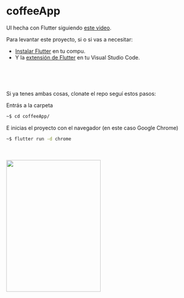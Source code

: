 # coffeeApp

UI hecha con Flutter siguiendo [este video](https://www.youtube.com/watch?v=e8avvPPhyVk).

Para levantar este proyecto, si o si vas a necesitar:

- [Instalar Flutter](https://esflutter.dev/docs/get-started/install) en tu compu.
- Y la [extensión de Flutter](https://esflutter.dev/docs/get-started/editor?tab=vscode) en tu Visual Studio Code.

</br>
</br>
</br>

Si ya tenes ambas cosas, clonate el repo seguí estos pasos:

Entrás a la carpeta

```bash
~$ cd coffeeApp/
```

E inicias el proyecto con el navegador (en este caso Google Chrome)

```bash
~$ flutter run -d chrome
```
</br>
</br>
<img src="https://user-images.githubusercontent.com/67348891/213339043-c6a25624-235c-48c7-ab68-20877e338a43.png" width="250" height="350"/>
